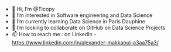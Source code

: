 - 👋 Hi, I’m @Ticopy
- 👀 I’m interested in Software engineering and Data Science
- 🌱 I’m currently learning Data Science in Paris Dauphine
- 💞️ I’m looking to collaborate on GitHub on Data Science Projects
- 📫 How to reach me : on LinkedIn - https://www.linkedin.com/in/alexander-makkaoui-a3aa75a3/

